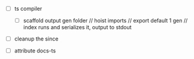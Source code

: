 -   [ ] ts compiler

    -   [ ] scaffold output gen folder
            // hoist imports
            // export default 1 gen
            // index runs and serializes it, output to stdout

-   [ ] cleanup the since
-   [ ] attribute docs-ts
